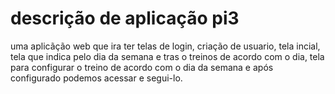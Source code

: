 # descrição de aplicação pi3
uma aplicãção web que ira ter telas de login, criação de usuario, tela incial, tela que indica pelo dia da semana e tras o treinos de acordo com o dia, 
tela para configurar o treino de acordo com o dia da semana e após configurado podemos acessar e segui-lo.
